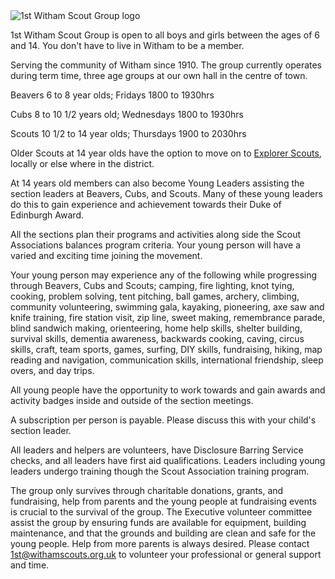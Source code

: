 <picture>
<source srcset="./img/logo/1st-witham.webp" type="image/webp">
<source srcset="./img/logo/1st-witham.png" type="image/png">
<img src="./img/logo/1st-witham.png" class="img-fluid logo-img" alt="1st Witham Scout Group logo" loading="lazy">
</picture>
<div class="row">
<div class="col-sm-12">
<p>1st Witham Scout Group is open to all boys and girls between the ages of 6 and 14. You don't have to live in Witham to be a member.</p>
<p>Serving the community of Witham since 1910. The group currently operates during term time, three age groups at our own hall in the centre of town.</p>
<p>Beavers 6 to 8 year olds; Fridays 1800 to 1930hrs</p>
<p>Cubs 8 to 10 1/2 years old; Wednesdays 1800 to 1930hrs</p>
<p>Scouts 10 1/2 to 14 year olds; Thursdays 1900 to 2030hrs</p>
<p>Older Scouts at 14 year olds have the option to move on to <a href="explorers" data-navigo="true">Explorer Scouts</a>, locally or else where in the district.</p>
<p>At 14 years old members can also become Young Leaders assisting the section leaders at Beavers, Cubs, and Scouts. Many of these young leaders do this to gain experience and achievement towards their Duke of Edinburgh Award.</p>
<p>All the sections plan their programs and activities along side the Scout Associations balances program criteria. Your young person will have a varied and exciting time joining the movement.</p>
<p>Your young person may experience any of the following while progressing through Beavers, Cubs and Scouts; camping, fire lighting, knot tying, cooking, problem solving, tent pitching, ball games, archery, climbing, community
volunteering, swimming gala, kayaking, pioneering, axe saw and knife training, fire station visit, zip line, sweet making, remembrance parade, blind sandwich making, orienteering, home help skills, shelter building, survival skills,
dementia awareness, backwards cooking, caving, circus skills, craft, team sports, games, surfing, DIY skills, fundraising, hiking, map reading and navigation, communication skills, international friendship, sleep overs, and day trips.
</p>
<p>All young people have the opportunity to work towards and gain awards and activity badges inside and outside of the section meetings.</p>
<p>A subscription per person is payable. Please discuss this with your child's section leader.</p>
<p>All leaders and helpers are volunteers, have Disclosure Barring Service checks, and all leaders have first aid qualifications. Leaders including young leaders undergo training though the Scout Association training program.</p>
<p>The group only survives through charitable donations, grants, and fundraising, help from parents and the young people at fundraising events is crucial to the survival of the group. The Executive volunteer committee assist the group by
ensuring funds are available for equipment, building maintenance, and that the grounds and building are clean and safe for the young people. Help from more parents is always desired. Please contact <a href="mailto:1st@withamscouts.org.uk">1st@withamscouts.org.uk</a> to volunteer your professional or
general support and time.</p>
</div>
</div>
